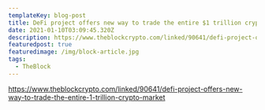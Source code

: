 ```yaml
---
templateKey: blog-post
title: DeFi project offers new way to trade the entire $1 trillion crypto market
date: 2021-01-10T03:09:45.320Z
description: https://www.theblockcrypto.com/linked/90641/defi-project-offers-new-way-to-trade-the-entire-1-trillion-crypto-market
featuredpost: true
featuredimage: /img/block-article.jpg
tags:
  - TheBlock
---
```

https://www.theblockcrypto.com/linked/90641/defi-project-offers-new-way-to-trade-the-entire-1-trillion-crypto-market